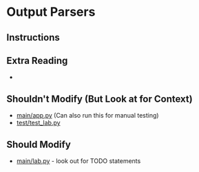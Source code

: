 # Output Parsers

## Instructions


## Extra Reading
- 

## Shouldn't Modify (But Look at for Context)
- [main/app.py](main/app.py) (Can also run this for manual testing)
- [test/test_lab.py](test/test_lab.py)

## Should Modify
- [main/lab.py](main/lab.py) - look out for TODO statements